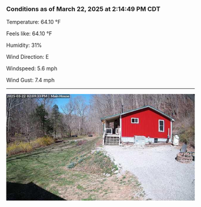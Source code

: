 ### Conditions as of March 22, 2025 at 2:14:49 PM CDT 

Temperature: 64.10 &deg;F

Feels like: 64.10 &deg;F

Humidity: 31%

Wind Direction: E

Windspeed: 5.6 mph

Wind Gust: 7.4 mph

---

<img src="./images/latest.jpeg"/>

